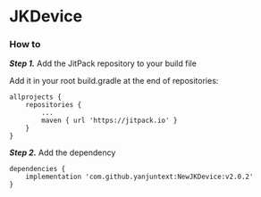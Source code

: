 # JKDevice

### How to

***Step 1.*** Add the JitPack repository to your build file

Add it in your root build.gradle at the end of repositories:
```
allprojects {
	repositories {
		...
		maven { url 'https://jitpack.io' }
	}
}
```
***Step 2.*** Add the dependency
```
dependencies {
    implementation 'com.github.yanjuntext:NewJKDevice:v2.0.2'
}
```

